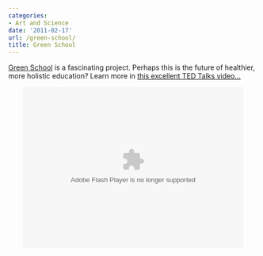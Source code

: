```yaml
---
categories:
- Art and Science
date: '2011-02-17'
url: /green-school/
title: Green School
---
```


<a href="http://www.greenschool.org/">Green School</a> is a fascinating project. Perhaps this is the future of healthier, more holistic education? Learn more in <a href="http://www.ted.com/talks/john_hardy_my_green_school_dream.html">this excellent TED Talks video...</a>

<p align="center"><object width="446" height="326"><param name="movie" value="http://video.ted.com/assets/player/swf/EmbedPlayer.swf"></param><param name="allowFullScreen" value="true" /><param name="allowScriptAccess" value="always"/><param name="wmode" value="transparent"></param><param name="bgColor" value="#ffffff"></param> <param name="flashvars" value="vu=http://video.ted.com/talks/dynamic/JohnHardy_2010G-medium.flv&su=http://images.ted.com/images/ted/tedindex/embed-posters/JohnHardy-2010G.embed_thumbnail.jpg&vw=432&vh=240&ap=0&ti=1010&introDuration=15330&adDuration=4000&postAdDuration=830&adKeys=talk=john_hardy_my_green_school_dream;year=2010;theme=new_on_ted_com;theme=a_greener_future;theme=design_like_you_give_a_damn;theme=a_taste_of_tedglobal_2010;event=TEDGlobal+2010;&preAdTag=tconf.ted/embed;tile=1;sz=512x288;" /><embed src="http://video.ted.com/assets/player/swf/EmbedPlayer.swf" pluginspace="http://www.macromedia.com/go/getflashplayer" type="application/x-shockwave-flash" wmode="transparent" bgColor="#ffffff" width="446" height="326" allowFullScreen="true" allowScriptAccess="always" flashvars="vu=http://video.ted.com/talks/dynamic/JohnHardy_2010G-medium.flv&su=http://images.ted.com/images/ted/tedindex/embed-posters/JohnHardy-2010G.embed_thumbnail.jpg&vw=432&vh=240&ap=0&ti=1010&introDuration=15330&adDuration=4000&postAdDuration=830&adKeys=talk=john_hardy_my_green_school_dream;year=2010;theme=new_on_ted_com;theme=a_greener_future;theme=design_like_you_give_a_damn;theme=a_taste_of_tedglobal_2010;event=TEDGlobal+2010;"></embed></object></p>